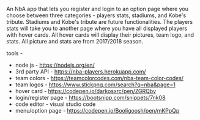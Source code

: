 An NbA app that lets you register and login to an option page where you choose between three categories - players stats, stadiums, and Kobe's tribute. Stadiums and Kobe's tribute are future functionalities. The players stats will take you to another page where you have all displayed players with hover cards. All hover cards will display their pictures, team logo, and stats. All picture and stats are from 2017/2018 season.


tools -
- node js - https://nodejs.org/en/
- 3rd party API - https://nba-players.herokuapp.com/
- team colors - https://teamcolorcodes.com/nba-team-color-codes/ 
- team logos - https://www.stickpng.com/search?q=nba&page=1
- hover card - https://codepen.io/darkosxrc/pen/ZGRQbv 
- login/register page - https://bootsnipp.com/snippets/7nk08
- code editor - visual studio code
- menu/option page - https://codepen.io/Booligoosh/pen/mKPpQp


